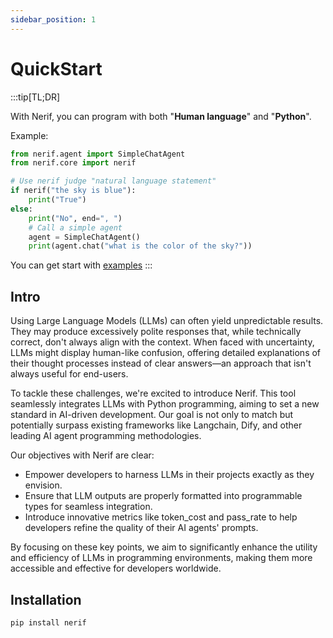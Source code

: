 ```yaml
---
sidebar_position: 1
---
```


# QuickStart

:::tip[TL;DR]

With Nerif, you can program with both "**Human language**" and "**Python**".

Example:
```python
from nerif.agent import SimpleChatAgent
from nerif.core import nerif

# Use nerif judge "natural language statement"
if nerif("the sky is blue"):
    print("True")
else:
    print("No", end=", ")
    # Call a simple agent
    agent = SimpleChatAgent()
    print(agent.chat("what is the color of the sky?"))
```

You can get start with [examples](./category/start-with-examples)
:::

## Intro

Using Large Language Models (LLMs) can often yield unpredictable results. They may produce excessively polite responses that, while technically correct, don't always align with the context. When faced with uncertainty, LLMs might display human-like confusion, offering detailed explanations of their thought processes instead of clear answers—an approach that isn't always useful for end-users.

To tackle these challenges, we're excited to introduce Nerif. This tool seamlessly integrates LLMs with Python programming, aiming to set a new standard in AI-driven development. Our goal is not only to match but potentially surpass existing frameworks like Langchain, Dify, and other leading AI agent programming methodologies.

Our objectives with Nerif are clear:

- Empower developers to harness LLMs in their projects exactly as they envision.
- Ensure that LLM outputs are properly formatted into programmable types for seamless integration.
- Introduce innovative metrics like token_cost and pass_rate to help developers refine the quality of their AI agents' prompts.

By focusing on these key points, we aim to significantly enhance the utility and efficiency of LLMs in programming environments, making them more accessible and effective for developers worldwide.

## Installation

```bash
pip install nerif
```

